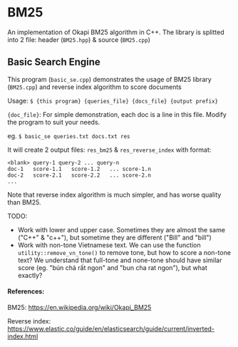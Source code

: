 # BM25
An implementation of Okapi BM25 algorithm in C++. The library is splitted into 2 file: header (`BM25.hpp`) & source (`BM25.cpp`)

## Basic Search Engine
This program (`basic_se.cpp`) demonstrates the usage of BM25 library (`BM25.cpp`) and reverse index algorithm to score documents

Usage: `$ {this program} {queries_file} {docs_file} {output prefix}`

`{doc_file}`: For simple demonstration, each doc is a line in this file. Modify the program to suit your needs.

eg. `$ basic_se queries.txt docs.txt res`

It will create 2 output files: `res_bm25` & `res_reverse_index` with format:

````
<blank>	query-1	query-2	...	query-n
doc-1	score-1.1	score-1.2	... score-1.n
doc-2	score-2.1	score-2.2	... score-2.n
...
````

Note that reverse index algorithm is much simpler, and has worse quality than BM25.

TODO: 
* Work with lower and upper case. Sometimes they are almost the same ("C++" & "c++"), but sometime they are different ("Bill" and "bill")
* Work with non-tone Vietnamese text. We can use the function `utility::remove_vn_tone()` to remove tone, but how to score a non-tone text? We understand that full-tone and none-tone should have similar score (eg. "bún chả rất ngon" and "bun cha rat ngon"), but what exactly?

#### References:

BM25: https://en.wikipedia.org/wiki/Okapi_BM25

Reverse index: https://www.elastic.co/guide/en/elasticsearch/guide/current/inverted-index.html
